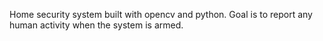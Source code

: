 Home security system built with opencv and python. Goal is to report any human activity when the system is armed. 